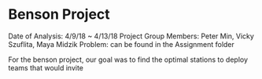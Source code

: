# Benson Project
Date of Analysis: 4/9/18 ~ 4/13/18
Project Group Members: Peter Min, Vicky Szuflita, Maya Midzik
Problem: can be found in the Assignment folder

For the benson project, our goal was to find the optimal stations to deploy teams that would invite 
